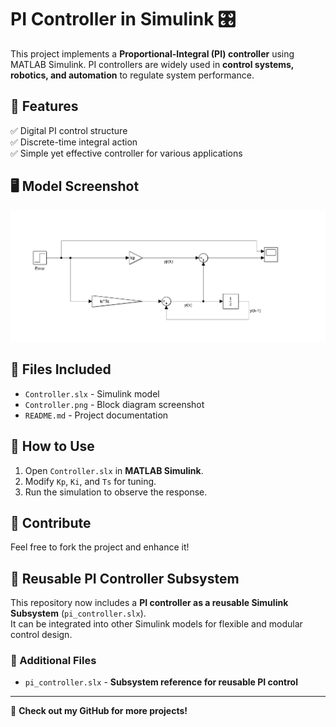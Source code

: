# PI Controller in Simulink 🎛️

This project implements a **Proportional-Integral (PI) controller** using MATLAB Simulink. PI controllers are widely used in **control systems, robotics, and automation** to regulate system performance.

## 📌 Features
✅ Digital PI control structure  
✅ Discrete-time integral action  
✅ Simple yet effective controller for various applications  

## 🖥️ Model Screenshot
![PI Controller](Controller.png)

## 📂 Files Included
- `Controller.slx` - Simulink model  
- `Controller.png` - Block diagram screenshot  
- `README.md` - Project documentation  

## 🚀 How to Use
1. Open `Controller.slx` in **MATLAB Simulink**.  
2. Modify `Kp`, `Ki`, and `Ts` for tuning.  
3. Run the simulation to observe the response.  

## 🤝 Contribute
Feel free to fork the project and enhance it!  

## 🔄 Reusable PI Controller Subsystem
This repository now includes a **PI controller as a reusable Simulink Subsystem** (`pi_controller.slx`).  
It can be integrated into other Simulink models for flexible and modular control design.

### 📂 Additional Files
- `pi_controller.slx` - **Subsystem reference for reusable PI control**

---
🔗 **Check out my GitHub for more projects!**  
